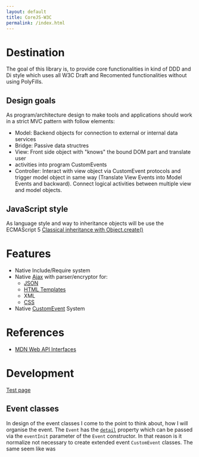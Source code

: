 ```yaml
---
layout: default
title: CoreJS-W3C
permalink: /index.html
---
```


# Destination
The goal of this library is, to provide core functionalities in kind of DDD and 
Di style which uses all W3C Draft and Recomented functionalities without using 
PolyFills.

## Design goals
As program/architecture design to make tools and applications should work in a 
strict MVC pattern with follow elements:

* Model: Backend objects for connection to external or internal data services
* Bridge: Passive data structres
* View: Front side object with "knows" the bound DOM part and translate user 
* activities into program CustomEvents
* Controller: Interact with view object via CustomEvent protocols and trigger 
model object in same way (Translate View Events into Model Events and 
backward). Connect logical activities between multiple view and model objects.

## JavaScript style
As language style and way to inheritance objects will be use the ECMAScript 5 
[Classical inheritance with Object.create()](https://developer.mozilla.org/en-US/docs/Web/JavaScript/Reference/Global_Objects/Object/create#Example:_Classical_inheritance_with_Object.create)

# Features
* Native Include/Require system
* Native [Ajax](https://developer.mozilla.org/en-US/docs/Web/API/XMLHttpRequest) with parser/encryptor for:
	* [JSON](https://developer.mozilla.org/en-US/docs/Web/JavaScript/Reference/Global_Objects/JSON)
	* [HTML Templates](https://developer.mozilla.org/en-US/docs/Web/API/Element/insertAdjacentHTML)
	* XML
	* [CSS](https://developer.mozilla.org/en-US/docs/Web/API/CSSStyleSheet)
* Native [CustomEvent](https://developer.mozilla.org/en-US/docs/Web/API/CustomEvent) System

# References
* [MDN Web API Interfaces](https://developer.mozilla.org/en-US/docs/Web/API)

# Development
[Test page](./test/core.html)

## Event classes
In design of the event classes I come to the point to think about, how I will
organise the event. The `Event` has the 
[`detail`](https://developer.mozilla.org/en-US/docs/Web/API/Event/detail)
property which can be passed via the `eventInit` parameter of the `Event`
constructor. In that reason is it normalize not necessary to create extended
event `CustomEvent` classes.
The same seem like was 